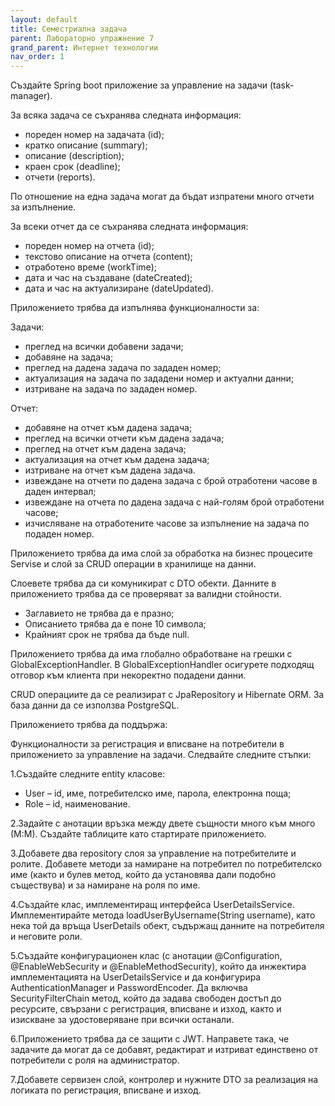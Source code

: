 ```yaml
---
layout: default
title: Семестриална задача
parent: Лабораторно упражнение 7
grand_parent: Интернет технологии
nav_order: 1
---
```


Създайте Spring boot приложение за управление на задачи (task-manager). 

За всяка задача се съхранява следната информация: 
- пореден номер на задачата (id);
- кратко описание (summary);
- описание (description);
- краен срок (deadline);
- отчети (reports).

По отношение на една задача могат да бъдат изпратени много отчети за изпълнение.

За всеки отчет да се съхранява следната информация:
- пореден номер на отчета (id);
- текстово описание на отчета (content);
- отработено време (workTime);
- дата и час на създаване (dateCreated);
- дата и час на актуализиране (dateUpdated).

Приложението трябва да изпълнява функционалности за:

Задачи: 
- преглед на всички добавени задачи;
- добавяне на задача;
- преглед на дадена задача по зададен номер;
- актуализация на задача по зададени номер и актуални данни;
- изтриване на задача по зададен номер.
  
Отчет:
- добавяне на отчет към дадена задача;
- преглед на всички отчети към дадена задача;
- преглед на отчет към дадена задача;
- актуализация на отчет към дадена задача;
- изтриване на отчет към дадена задача.
- извеждане на отчети по дадена задача с брой отработени часове в даден интервал;
- извеждане на отчета по дадена задача с най-голям брой отработени часове;
- изчисляване на отработените часове за изпълнение на задача по подаден номер.

Приложението трябва да има слой за обработка на бизнес процесите Servise и слой за CRUD операции в хранилище на данни.

Слоевете трябва да си комуникират с DTO обекти. Данните в приложението трябва да се проверяват за валидни стойности.
- Заглавието не трябва да е празно;
- Описанието трябва да е поне 10 символа;
- Крайният срок не трябва да бъде null.

Приложението трябва да има глобално обработване на грешки с GlobalExceptionHandler. В GlobalExceptionHandler осигурете подходящ отговор към клиента при некоректно подадени данни.

CRUD операциите да се реализират с JpaRepository и Hibernate ORM. За база данни да се използва PostgreSQL.

Приложението трябва да поддържа:

Функционалности за регистрация и вписване на потребители в приложението за управление на задачи. Следвайте следните стъпки:

1.Създайте следните entity класове:
- User – id, име, потребителско име, парола, електронна поща;
- Role – id, наименование.

2.Задайте с анотации връзка между двете същности много към много (М:М). Създайте таблиците като стартирате приложението.

3.Добавете два repository слоя за управление на потребителите и ролите. Добавете методи за намиране на потребител по потребителско име (както и булев метод, който да установява дали подобно съществува) и за намиране на роля по име.

4.Създайте клас, имплементиращ интерфейса UserDetailsService. Имплементирайте метода loadUserByUsername(String username), като нека той да връща UserDetails обект, съдържащ данните на потребителя и неговите роли.

5.Създайте конфигурационен клас (с анотации @Configuration, @EnableWebSecurity и @EnableMethodSecurity), който да инжектира имплементацията на UserDetailsService и да конфигурира AuthenticationManager и PasswordEncoder. Да включва SecurityFilterChain метод, който да задава свободен достъп до ресурсите, свързани с регистрация, вписване и изход, както и изискване за удостоверяване при всички останали.

6.Приложението трябва да се защити с JWT. Направете така, че задачите да могат да се добавят, редактират и изтриват единствено от потребители с роля на администратор.

7.Добавете сервизен слой, контролер и нужните DTO за реализация на логиката по регистрация, вписване и изход.


